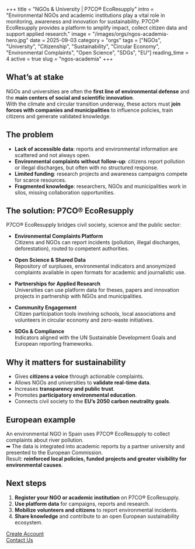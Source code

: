 +++
title = "NGOs & University | P7CO® EcoResupply"
intro = "Environmental NGOs and academic institutions play a vital role in monitoring, awareness and innovation for sustainability. P7CO® EcoResupply provides a platform to amplify impact, collect citizen data and support applied research."
image = "/images/orgs/ngos-academia-hero.jpg"
date = 2025-09-03
category = "orgs"
tags = ["NGOs", "University", "Citizenship", "Sustainability", "Circular Economy", "Environmental Complaints", "Open Science", "SDGs", "EU"]
reading_time = 4
active = true
slug = "ngos-academia"
+++

## What’s at stake
NGOs and universities are often the **first line of environmental defense** and the **main centers of social and scientific innovation**.  
With the climate and circular transition underway, these actors must **join forces with companies and municipalities** to influence policies, train citizens and generate validated knowledge.

## The problem
- **Lack of accessible data**: reports and environmental information are scattered and not always open.  
- **Environmental complaints without follow-up**: citizens report pollution or illegal discharges, but often with no structured response.  
- **Limited funding**: research projects and awareness campaigns compete for scarce resources.  
- **Fragmented knowledge**: researchers, NGOs and municipalities work in silos, missing collaboration opportunities.  

## The solution: P7CO® EcoResupply
P7CO® EcoResupply bridges civil society, science and the public sector:

- **Environmental Complaints Platform**  
  Citizens and NGOs can report incidents (pollution, illegal discharges, deforestation), routed to competent authorities.  

- **Open Science & Shared Data**  
  Repository of surpluses, environmental indicators and anonymized complaints available in open formats for academic and journalistic use.  

- **Partnerships for Applied Research**  
  Universities can use platform data for theses, papers and innovation projects in partnership with NGOs and municipalities.  

- **Community Engagement**  
  Citizen participation tools involving schools, local associations and volunteers in circular economy and zero-waste initiatives.  

- **SDGs & Compliance**  
  Indicators aligned with the UN Sustainable Development Goals and European reporting frameworks.  

## Why it matters for sustainability
- Gives **citizens a voice** through actionable complaints.  
- Allows NGOs and universities to **validate real-time data**.  
- Increases **transparency and public trust**.  
- Promotes **participatory environmental education**.  
- Connects civil society to the **EU’s 2050 carbon neutrality goals**.  

## European example
An environmental NGO in Spain uses P7CO® EcoResupply to collect complaints about river pollution.  
➡ The data is integrated into academic reports by a partner university and presented to the European Commission.  
Result: **reinforced local policies, funded projects and greater visibility for environmental causes**.  

## Next steps
1. **Register your NGO or academic institution** on P7CO® EcoResupply.  
2. **Use platform data** for campaigns, reports and research.  
3. **Mobilize volunteers and citizens** to report environmental incidents.  
4. **Share knowledge** and contribute to an open European sustainability ecosystem.  

[Create Account](/en/Account/Register)  
[Contact Us](/en/Home/Contact)  
